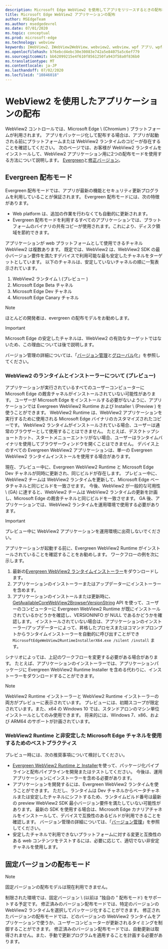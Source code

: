 ```yaml
---
description: Microsoft Edge WebView2 を使用してアプリをリリースするときの配布オプション
title: Microsoft Edge WebView2 アプリケーションの配布
author: MSEdgeTeam
ms.author: msedgedevrel
ms.date: 07/01/2020
ms.topic: conceptual
ms.prod: microsoft-edge
ms.technology: webview
keywords: IWebView2、IWebView2WebView、webview2、webview、wpf アプリ、wpf、edge、ICoreWebView2、ICoreWebView2Host、browser control、edge html
ms.openlocfilehash: b76ebcd4ebc30e30083e742a5e84075a5c6ef779
ms.sourcegitcommit: bb62099215e4f610f8561250fa943f58a0f836b0
ms.translationtype: MT
ms.contentlocale: ja-JP
ms.lasthandoff: 07/02/2020
ms.locfileid: "10846018"
---
```

# WebView2 を使用したアプリケーションの配布  

WebView2 コントロールでは、Microsoft Edge \ (Chromium \) プラットフォームが利用されます。  アプリをパッケージ化して配布する場合は、アプリが起動される前にプラットフォームまたは WebView2 ランタイムのコピーが存在することを確認してください。  次のページでは、お客様が WebView2 ランタイムをインストールして、WebView2 アプリケーション用に2つの配布モードを使用する方法について説明します。 [Evergreen](#evergreen-distribution-mode)と[修正バージョン](#fixed-version-distribution-mode)。  

## Evergreen 配布モード  

Evergreen 配布モードでは、アプリが最新の機能とセキュリティ更新プログラムを利用していることが保証されます。  Evergreen 配布モードには、次の特徴があります。  

*   Web platform は、追加の作業を行わなくても自動的に更新されます。  
*   Evergreen 配布モードを利用するすべてのアプリケーションでは、プラットフォームのバイナリの共有コピーが使用されます。これにより、ディスク領域を節約できます。  

アプリケーションが web プラットフォームとして使用できるチャネル WebView2 は複数あります。  既定では、WebView2 は、WebView2 SDK の最小バージョン要件を満たすデバイスで利用可能な最も安定したチャネルをターゲットとしています。  以下のチャネルは、安定していないチャネルの順に一覧表示されています。  

1.  WebView2 ランタイム \ (プレビュー \)  
1.  Microsoft Edge Beta チャネル  
1.  Microsoft Edge Dev チャネル  
1.  Microsoft Edge Canary チャネル    

> [!NOTE]
> ほとんどの開発者は、evergreen の配布モデルをお勧めします。  

> [!IMPORTANT]
> Microsoft Edge の安定したチャネルは、WebView2 の有効なターゲットではないため、この理由については後で説明します。  

バージョン管理の詳細については、「[バージョン管理][ConceptsVersioning]と[グローバル][ReferenceWin3209538WebviewIdl]化」を参照してください。  

### WebView2 のランタイムとインストーラーについて (プレビュー)  

アプリケーションが実行されているすべてのユーザーコンピューターに Microsoft Edge の厩舎チャネルがインストールされていない可能性があります。  ユーザーが Microsoft Edge をインストールする必要がないように、アプリケーションでは Evergreen WebView2 Runtime および Installer \ (Preview \) を使うことができます。  WebView2 Runtime は、WebView2 アプリケーションを実行するために使用される Microsoft Edge バイナリのカスタマイズされたコピーです。  WebView2 ランタイムがインストールされている場合、ユーザーは通常のブラウザーとして使用することはできません。  たとえば、デスクトップショートカット、スタートメニューエントリがない場合、ユーザーはランタイムバイナリを使用してブラウザーウィンドウを開くことはできません。  デバイス上のすべての Evergreen WebView2 アプリケーションは、単一の Evergreen WebView2 ランタイムインストールを使用する場合があります。  

現在、プレビュー中に、Evergreen WebView2 Runtime と Microsoft Edge Dev チャネルが同時に更新され、同じビルドが存在します。  プレビュー中に、WebView2 チームは WebView2 ランタイムを更新して、Microsoft Edge ベータチャネルと同じビルドを一致させます。  今後、WebView2 が一般的な可用性 \ (GA) に達すると、WebView2 チームは WebView2 ランタイムの更新を計画し、Microsoft Edge の厩舎チャネルと同じビルドを一致させます。  GA 後、アプリケーションでは、WebView2 ランタイムを運用環境で使用する必要があります。  

> [!IMPORTANT]
> プレビュー中に WebView2 アプリケーションを運用環境に出荷しないでください。  

アプリケーションが起動する前に、Evergreen WebView2 Runtime がインストールされていることを確認することをお勧めします。 ワークフローの例を次に示します。  

1.  最新の[Evergreen WebView2 ランタイムインストーラー][Webview2Installer]をダウンロードします。  
1.  アプリケーションのインストーラーまたはアップデーターにインストーラーを含めます。  
1.  アプリケーションのインストールまたは更新時に、 [GetAvailableCoreWebView2BrowserVersionString](https://docs.microsoft.com/en-us/microsoft-edge/webview2/reference/win32/0-9-538/webview2-idl#getavailablecorewebview2browserversionstring) API を使って、ユーザーのコンピューターに Evergreen WebView2 Runtime が既にインストールされているかどうかを確認し、VERSIONINFO が NULL であるかどうかを確認します。 インストールされていない場合は、アプリケーションのインストーラー/アップデーターによって、昇格したプロセスまたはコマンドプロンプトからランタイムインストーラーを自動的に呼び出すことができ `MicrosoftEdgeWebView2RuntimeInstallerX64.exe /silent /install` ます。 

シナリオによっては、上記のワークフローを変更する必要がある場合があります。  たとえば、アプリケーションのインストーラーでは、アプリケーションパッケージに Evergreen WebView2 Runtime Installer を含める代わりに、インストーラーをダウンロードすることができます。  

> [!NOTE]
> WebView2 Runtime インストーラーと WebView2 Runtime インストーラーの両方がプレビューに表示されています。  プレビューには、初期スコープが限定されています。また、x64 の Windows 10 では、スタンドアロンのマシン単位インストールとしてのみ使用できます。  将来的には、Windows 7、x86、および ARM64 のサポートが計画されています。  

### WebView2 Runtime と非安定した Microsoft Edge チャネルを使用するためのベストプラクティス  

プレビュー時には、次の推奨事項について検討してください。  

*   [Evergreen WebView2 Runtime と Installer][Webview2Installer]を使って、パッケージ化パイプラインと配布パイプラインを開発またはテストしてください。  今後は、運用アプリケーションにインストーラーを含める必要があります。  
*   アプリケーションを開発するには、Evergreen WebView2 ランタイムを使うことができます。  ただし、ランタイムは Dev チャネルからベータチャネルまたは安定したチャネルにシフトするため、ランタイムビルド番号は最新の preview WebView2 SDK 最小バージョン要件を満たしていない可能性があります。  最新の SDK を使用する場合は、Microsoft Edge カナリアチャネルをインストールして、デバイスで互換性のあるビルドが利用できることを確認します。  バージョン管理の詳細については、「[バージョン管理][ConceptsVersioning]」を参照してください。  
*   安定したチャネルで利用できないプラットフォームに対する変更と互換性のある web コンテンツをテストするには、必要に応じて、適切でない非安定チャネルを使用します。  

## 固定バージョンの配布モード  

> [!NOTE]
> 固定バージョンの配布モデルは現在利用できません。  

制限された環境では、固定バージョン \ (以前は "独自の \" 配布モード) をサポートする予定です。  修正済みのバージョン配布モードでは、特定のバージョンの WebView2 ランタイムを選択してパッケージ化することができます。  修正されたバージョンの配布モードでは、どのバージョンの WebView2 ランタイムをアプリケーションで使うか、ユーザーコンピューターが更新されるタイミングを制御することができます。  修正済みのバージョン配布モードでは、自動更新は取得されません。また、手動で更新プログラムを適用することを計画する必要があります。  

<!-- links -->  

[ConceptsVersioning]: ./versioning.md "ブラウザーのバージョンと WebView2 についてMicrosoft ドキュメント"  
[ReferenceWin3209538WebviewIdl]: ../reference/win32/0-9-538/webview2-idl.md  "Globals |Microsoft ドキュメント"  

[Webview2Installer]: https://developer.microsoft.com/microsoft-edge/webview2 "WebView2 Installer"  
